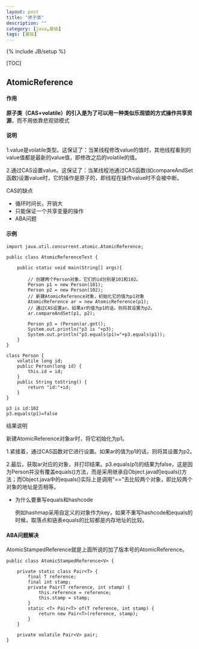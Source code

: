 ```yaml
---
layout: post
title: "原子类"
description: ""
category: [java,基础]
tags: [基础]
---
```

{% include JB/setup %}

[TOC]

## **AtomicReference**

#### 作用

**原子类（CAS+volatile）的引入是为了可以用一种类似乐观锁的方式操作共享资源**，而不用依靠悲观锁模式

#### 说明

1.value是volatile类型。这保证了：当某线程修改value的值时，其他线程看到的value值都是最新的value值，即修改之后的volatile的值。

2.通过CAS设置value。这保证了：当某线程池通过CAS函数(如compareAndSet函数)设置value时，它的操作是原子的，即线程在操作value时不会被中断。

CAS的缺点

- 循环时间长，开销大
- 只能保证一个共享变量的操作
- ABA问题

#### 示例

```
import java.util.concurrent.atomic.AtomicReference;

public class AtomicReferenceTest {
    
    public static void main(String[] args){

        // 创建两个Person对象，它们的id分别是101和102。
        Person p1 = new Person(101);
        Person p2 = new Person(102);
        // 新建AtomicReference对象，初始化它的值为p1对象
        AtomicReference ar = new AtomicReference(p1);
        // 通过CAS设置ar。如果ar的值为p1的话，则将其设置为p2。
        ar.compareAndSet(p1, p2);

        Person p3 = (Person)ar.get();
        System.out.println("p3 is "+p3);
        System.out.println("p3.equals(p1)="+p3.equals(p1));
    }
}

class Person {
    volatile long id;
    public Person(long id) {
        this.id = id;
    }
    public String toString() {
        return "id:"+id;
    }
}
```

```
p3 is id:102
p3.equals(p1)=false
```

 结果说明

新建AtomicReference对象ar时，将它初始化为p1。

1.紧接着，通过CAS函数对它进行设置。如果ar的值为p1的话，则将其设置为p2。

2.最后，获取ar对应的对象，并打印结果。p3.equals(p1)的结果为false，这是因为Person并没有覆盖equals()方法，而是采用继承自Object.java的equals()方法；而Object.java中的equals()实际上是调用"=="去比较两个对象，即比较两个对象的地址是否相等。

* 为什么要重写equals和hashcode

  例如hashmap采用自定义的对象作为key，如果不重写hashcode和equals的时候，取落点和链表equals的比较都是内存地址的比较。

#### ABA问题解决

AtomicStampedReference就是上面所说的加了版本号的AtomicReference。

```
public class AtomicStampedReference<V> {

    private static class Pair<T> {
        final T reference;
        final int stamp;
        private Pair(T reference, int stamp) {
            this.reference = reference;
            this.stamp = stamp;
        }
        static <T> Pair<T> of(T reference, int stamp) {
            return new Pair<T>(reference, stamp);
        }
    }

    private volatile Pair<V> pair;
}
```





